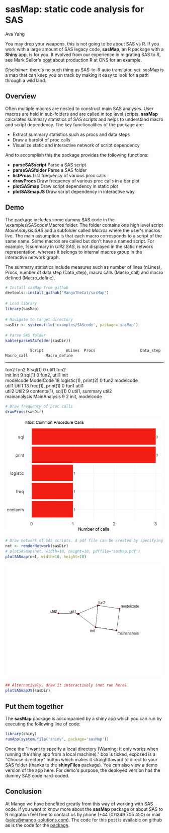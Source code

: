 # sasMap: static code analysis for SAS
Ava Yang  



You may drop your weapons, this is not going to be about SAS vs R. If you work with a large amount of SAS legacy code, **sasMap**, an R package with a **Shiny** app, is for you. It evolved from our experience in migrating SAS to R, see Mark Sellor's [post](http://www.mango-solutions.com/wp/2017/02/production-r-at-ons/) about production R at ONS for an example.

_Disclaimer_: there's no such thing as SAS-to-R auto translator, yet. sasMap is a map that can keep you on track by making it easy to look for a path through a wild land.

## Overview
Often multiple macros are nested to construct main SAS analyses. User macros are held in sub-folders and are called in top level scripts. **sasMap** calculates summary statistics of SAS scripts and helps to understand macro and script dependency. The key functionalities of the package are:

*	Extract summary statistics such as procs and data steps
*	Draw a barplot of proc calls
*	Visualize static and interactive network of script dependency

And to accomplish this the package provides the following functions:

*	**parseSASscript** Parse a SAS script
*	**parseSASfolder** Parse a SAS folder
*	**listProcs** List frequency of various proc calls
*	**drawProcs** Draw frequency of various proc calls in a bar plot
*	**plotSASmap** Draw script dependency in static plot
*	**plotSASmapJS** Draw script dependency in interactive way

## Demo

The package includes some dummy SAS code in the \examples\SAScode\Macros folder. The folder contains one high level script _MainAnalysis.SAS_ and a subfolder called _Macros_ where the user's macros live. The main assumption is that each macro corresponds to a script of the same name. Some macros are called but don't have a named script. For example, %summary in _Util2.SAS_, is not displayed in the static network representation, whereas it belongs to internal macros group in the interactive network graph.

The summary statistics include measures such as number of lines (nLines), Procs, number of data step (Data_step), macro calls (Macro_call) and macro defined (Macro_define).


```r
# Install sasMap from github
devtools::install_github("MangoTheCat/sasMap")

# Load library
library(sasMap)

# Navigate to target directory
sasDir <- system.file('examples/SAScode', package='sasMap')

# Parse SAS folder
kable(parseSASfolder(sasDir))
```

               Script          nLines  Procs                    Data_step  Macro_call        Macro_define 
-------------  -------------  -------  ----------------------  ----------  ----------------  -------------
fun2           fun2                 8  sql(1)                           0  util1             fun2         
init           Init                 9  sql(1)                           0  fun2, util1       init         
modelcode      ModelCode           18  logistic(1), print(2)            0  fun2              modelcode    
util1          Util1               13  freq(1), print(1)                0  fun1              util1        
util2          Util2                9  contents(1), sql(1)              0  util1, summary    util2        
mainanalysis   MainAnalysis         9                                   2  init, modelcode                


```r
# Draw frequency of proc calls
drawProcs(sasDir)
```

![](sasMap_files/figure-html/unnamed-chunk-1-1.png)<!-- -->


```r
# Draw network of SAS scripts. A pdf file can be created by specifying the file name.
net <- renderNetwork(sasDir)
# plotSASmap(net, width=10, height=10, pdffile='sasMap.pdf') 
plotSASmap(net, width=10, height=10)
```

![](sasMap_files/figure-html/unnamed-chunk-2-1.png)<!-- -->

```r
## Alternatively, draw it interactively (not run here)
plotSASmapJS(sasDir)
```

## Put them together
The **sasMap** package is accompanied by a shiny app which you can run by executing the following line of code:

```r
library(shiny)
runApp(system.file('shiny', package='sasMap'))
```

Once the "I want to specify a local directory (Warning: It only works when running the shiny app from a local machine)." box is ticked, exposed is a "Choose directory" button which makes it straightfoward to direct to your SAS folder (thanks to the **shinyFiles** package). You can also view a demo version of the app here. For demo's purpose, the deployed version has the dummy SAS code hard-coded.

## Conclusion
At Mango we have benefited greatly from this way of working with SAS ocde. If you want to know more about the **sasMap** package or about SAS to R migration feel free to contact us by phone (+44 (0)1249 705 450) or mail (sales@mango-solutions.com). The code for this post is available on github as is the code for the [package](https://github.com/MangoTheCat/sasMap).






